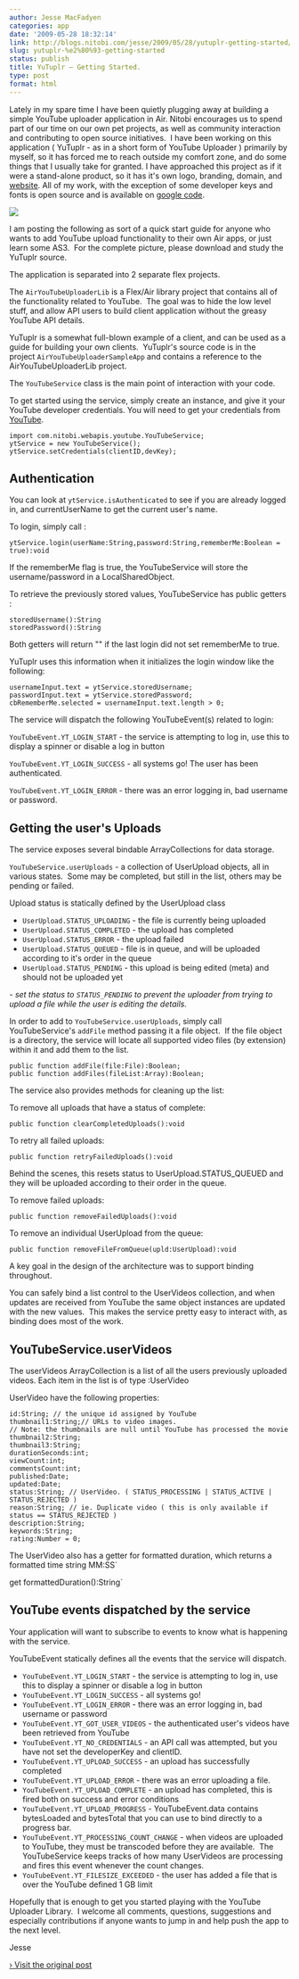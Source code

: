 ```yaml
---
author: Jesse MacFadyen
categories: app
date: '2009-05-28 18:32:14'
link: http://blogs.nitobi.com/jesse/2009/05/28/yutuplr-getting-started/
slug: yutuplr-%e2%80%93-getting-started
status: publish
title: YuTuplr – Getting Started.
type: post
format: html
---
```


Lately in my spare time I have been quietly plugging away at building a simple YouTube uploader application in Air. Nitobi encourages us to spend part of our time on our own pet projects, as well as community interaction and contributing to open source initiatives.  I have been working on this application ( YuTuplr - as in a short form of YouTube Uploader ) primarily by myself, so it has forced me to reach outside my comfort zone, and do some things that I usually take for granted. I have approached this project as if it were a stand-alone product, so it has it's own logo, branding, domain, and [website](http://www.yutuplr.com). All of my work, with the exception of some developer keys and fonts is open source and is available on [google code](http://code.google.com/p/air-youtube-uploader/).

![](http://www.yutuplr.com/images/yutuplrScreen.gif)

I am posting the following as sort of a quick start guide for anyone who wants to add YouTube upload functionality to their own Air apps, or just learn some AS3.  For the complete picture, please download and study the YuTuplr source.

The application is separated into 2 separate flex projects.

The `AirYouTubeUploaderLib` is a Flex/Air library project that contains all of the functionality related to YouTube.  The goal was to hide the low level stuff, and allow API users to build client application without the greasy YouTube API details.

YuTuplr is a somewhat full-blown example of a client, and can be used as a guide for building your own clients.  YuTuplr's source code is in the project `AirYouTubeUploaderSampleApp` and contains a reference to the AirYouTubeUploaderLib project.

The `YouTubeService` class is the main point of interaction with your code.

To get started using the service, simply create an instance, and give it your YouTube developer credentials. You will need to get your credentials from [YouTube](http://code.google.com/apis/youtube/dashboard/).

```as3
import com.nitobi.webapis.youtube.YouTubeService;
ytService = new YouTubeService();
ytService.setCredentials(clientID,devKey);
```

## Authentication

You can look at `ytService.isAuthenticated` to see if you are already logged in, and currentUserName to get the current user's name.

To login, simply call :

```as3
ytService.login(userName:String,password:String,rememberMe:Boolean = true):void
```

If the rememberMe flag is true, the YouTubeService will store the username/password in a LocalSharedObject.

To retrieve the previously stored values, YouTubeService has public getters :

```as3
storedUsername():String
storedPassword():String
```

Both getters will return "" if the last login did not set rememberMe to true.

YuTuplr uses this information when it initializes the login window like the following:

```as3
usernameInput.text = ytService.storedUsername;
passwordInput.text = ytService.storedPassword;
cbRememberMe.selected = usernameInput.text.length > 0;
```

The service will dispatch the following YouTubeEvent(s) related to login:

`YouTubeEvent.YT_LOGIN_START` - the service is attempting to log in, use this to display a spinner or disable a log in button

`YouTubeEvent.YT_LOGIN_SUCCESS` - all systems go! The user has been authenticated.

`YouTubeEvent.YT_LOGIN_ERROR` - there was an error logging in, bad username or password.

## Getting the user's Uploads

The service exposes several bindable ArrayCollections for data storage.

`YouTubeService.userUploads` - a collection of UserUpload objects, all in various states.  Some may be completed, but still in the list, others may be pending or failed.

Upload status is statically defined by the UserUpload class

* `UserUpload.STATUS_UPLOADING` - the file is currently being uploaded
* `UserUpload.STATUS_COMPLETED` - the upload has completed
* `UserUpload.STATUS_ERROR` - the upload failed
* `UserUpload.STATUS_QUEUED` - file is in queue, and will be uploaded according to it's order in the queue
* `UserUpload.STATUS_PENDING` - this upload is being edited (meta) and should not be uploaded yet

_- set the status to `STATUS_PENDING` to prevent the uploader from trying to upload a file while the user is editing the details._

In order to add to `YouTubeService.userUploads`, simply call YouTubeService's `addFile` method passing it a file object.  If the file object is a directory, the service will locate all supported video files (by extension) within it and add them to the list.

```as3
public function addFile(file:File):Boolean;
public function addFiles(fileList:Array):Boolean;
```

The service also provides methods for cleaning up the list:

To remove all uploads that have a status of complete:

```as3
public function clearCompletedUploads():void
```

To retry all failed uploads:

```as3
public function retryFailedUploads():void
```

Behind the scenes, this resets status to UserUpload.STATUS_QUEUED and they will be uploaded according to their order in the queue.

To remove failed uploads:

```as3
public function removeFailedUploads():void
```

To remove an individual UserUpload from the queue:

```as3
public function removeFileFromQueue(upld:UserUpload):void
```

A key goal in the design of the architecture was to support binding throughout.

You can safely bind a list control to the UserVideos collection, and when updates are received from YouTube the same object instances are updated with the new values.  This makes the service pretty easy to interact with, as binding does most of the work.

## YouTubeService.userVideos

The userVideos ArrayCollection is a list of all the users previously uploaded videos. Each item in the list is of type :UserVideo

UserVideo have the following properties:

```as3
id:String; // the unique id assigned by YouTube
thumbnail1:String;// URLs to video images.
// Note: the thumbnails are null until YouTube has processed the movie
thumbnail2:String;
thumbnail3:String;
durationSeconds:int;
viewCount:int;
commentsCount:int;
published:Date;
updated:Date;
status:String; // UserVideo. ( STATUS_PROCESSING | STATUS_ACTIVE | STATUS_REJECTED )
reason:String; // ie. Duplicate video ( this is only available if status == STATUS_REJECTED )
description:String;
keywords:String;
rating:Number = 0;
```

The UserVideo also has a getter for formatted duration, which returns a formatted time string MM:SS`

get formattedDuration():String`

## YouTube events dispatched by the service

Your application will want to subscribe to events to know what is happening with the service.

YouTubeEvent statically defines all the events that the service will dispatch.

* `YouTubeEvent.YT_LOGIN_START` - the service is attempting to log in, use this to display a spinner or disable a log in button
* `YouTubeEvent.YT_LOGIN_SUCCESS` - all systems go!
* `YouTubeEvent.YT_LOGIN_ERROR` - there was an error logging in, bad username or password
* `YouTubeEvent.YT_GOT_USER_VIDEOS` - the authenticated user's videos have been retrieved from YouTube
* `YouTubeEvent.YT_NO_CREDENTIALS` - an API call was attempted, but you have not set the developerKey and clientID.
* `YouTubeEvent.YT_UPLOAD_SUCCESS` - an upload has successfully completed
* `YouTubeEvent.YT_UPLOAD_ERROR` - there was an error uploading a file.
* `YouTubeEvent.YT_UPLOAD_COMPLETE` - an upload has completed, this is fired both on success and error conditions
* `YouTubeEvent.YT_UPLOAD_PROGRESS` - YouTubeEvent.data contains bytesLoaded and bytesTotal that you can use to bind directly to a progress bar.
* `YouTubeEvent.YT_PROCESSING_COUNT_CHANGE` - when videos are uploaded to YouTube, they must be transcoded before they are available.  The YouTubeService keeps tracks of how many UserVideos are processing and fires this event whenever the count changes.
* `YouTubeEvent.YT_FILESIZE_EXCEEDED` - the user has added a file that is over the YouTube defined 1 GB limit

Hopefully that is enough to get you started playing with the YouTube Uploader Library.  I welcome all comments, questions, suggestions and especially contributions if anyone wants to jump in and help push the app to the next level.

Jesse

[› Visit the original post](http://blogs.nitobi.com/jesse/2009/05/28/yutuplr-getting-started/)
